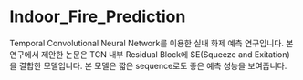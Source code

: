 # Indoor_Fire_Prediction
Temporal Convolutional Neural Network를 이용한 실내 화제 예측 연구입니다.
본 연구에서 제안한 논문은 TCN 내부 Residual Block에 SE(Squeeze and Exitation)을 결합한
모델입니다. 본 모델은 짧은 sequence로도 좋은 예측 성능을 보여줍니다.
